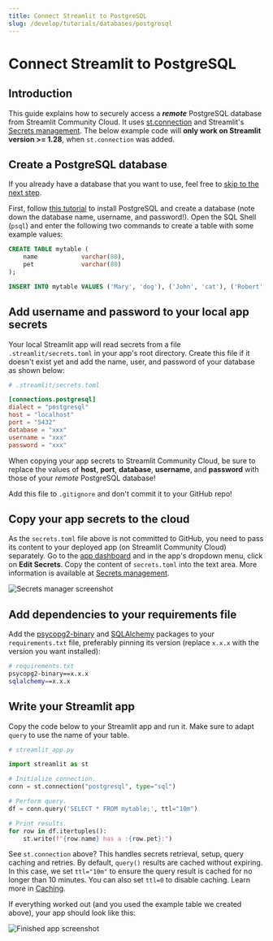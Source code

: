 ```yaml
---
title: Connect Streamlit to PostgreSQL
slug: /develop/tutorials/databases/postgresql
---
```


# Connect Streamlit to PostgreSQL

## Introduction

This guide explains how to securely access a **_remote_** PostgreSQL database from Streamlit Community Cloud. It uses [st.connection](/develop/api-reference/connections/st.connection) and Streamlit's [Secrets management](/develop/concepts/logical-design/secrets-management). The below example code will **only work on Streamlit version >= 1.28**, when `st.connection` was added.

## Create a PostgreSQL database

<Note>

If you already have a database that you want to use, feel free
to [skip to the next step](#add-username-and-password-to-your-local-app-secrets).

</Note>

First, follow [this tutorial](https://www.tutorialspoint.com/postgresql/postgresql_environment.htm) to install PostgreSQL and create a database (note down the database name, username, and password!). Open the SQL Shell (`psql`) and enter the following two commands to create a table with some example values:

```sql
CREATE TABLE mytable (
    name            varchar(80),
    pet             varchar(80)
);

INSERT INTO mytable VALUES ('Mary', 'dog'), ('John', 'cat'), ('Robert', 'bird');
```

## Add username and password to your local app secrets

Your local Streamlit app will read secrets from a file `.streamlit/secrets.toml` in your app's root directory. Create this file if it doesn't exist yet and add the name, user, and password of your database as shown below:

```toml
# .streamlit/secrets.toml

[connections.postgresql]
dialect = "postgresql"
host = "localhost"
port = "5432"
database = "xxx"
username = "xxx"
password = "xxx"
```

<Important>

When copying your app secrets to Streamlit Community Cloud, be sure to replace the values of **host**, **port**, **database**, **username**, and **password** with those of your _remote_ PostgreSQL database!

Add this file to `.gitignore` and don't commit it to your GitHub repo!

</Important>

## Copy your app secrets to the cloud

As the `secrets.toml` file above is not committed to GitHub, you need to pass its content to your deployed app (on Streamlit Community Cloud) separately. Go to the [app dashboard](https://share.streamlit.io/) and in the app's dropdown menu, click on **Edit Secrets**. Copy the content of `secrets.toml` into the text area. More information is available at [Secrets management](/deploy/streamlit-community-cloud/deploy-your-app/secrets-management).

![Secrets manager screenshot](/images/databases/edit-secrets.png)

## Add dependencies to your requirements file

Add the [psycopg2-binary](https://www.psycopg.org/) and [SQLAlchemy](https://github.com/sqlalchemy/sqlalchemy) packages to your `requirements.txt` file, preferably pinning its version (replace `x.x.x` with the version you want installed):

```bash
# requirements.txt
psycopg2-binary==x.x.x
sqlalchemy==x.x.x
```

## Write your Streamlit app

Copy the code below to your Streamlit app and run it. Make sure to adapt `query` to use the name of your table.

```python
# streamlit_app.py

import streamlit as st

# Initialize connection.
conn = st.connection("postgresql", type="sql")

# Perform query.
df = conn.query('SELECT * FROM mytable;', ttl="10m")

# Print results.
for row in df.itertuples():
    st.write(f"{row.name} has a :{row.pet}:")
```

See `st.connection` above? This handles secrets retrieval, setup, query caching and retries. By default, `query()` results are cached without expiring. In this case, we set `ttl="10m"` to ensure the query result is cached for no longer than 10 minutes. You can also set `ttl=0` to disable caching. Learn more in [Caching](/develop/concepts/logical-design/caching).

If everything worked out (and you used the example table we created above), your app should look like this:

![Finished app screenshot](/images/databases/streamlit-app.png)
